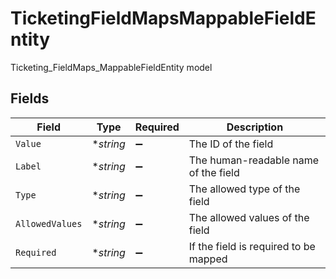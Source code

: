 # TicketingFieldMapsMappableFieldEntity

Ticketing_FieldMaps_MappableFieldEntity model


## Fields

| Field                                 | Type                                  | Required                              | Description                           |
| ------------------------------------- | ------------------------------------- | ------------------------------------- | ------------------------------------- |
| `Value`                               | **string*                             | :heavy_minus_sign:                    | The ID of the field                   |
| `Label`                               | **string*                             | :heavy_minus_sign:                    | The human-readable name of the field  |
| `Type`                                | **string*                             | :heavy_minus_sign:                    | The allowed type of the field         |
| `AllowedValues`                       | **string*                             | :heavy_minus_sign:                    | The allowed values of the field       |
| `Required`                            | **string*                             | :heavy_minus_sign:                    | If the field is required to be mapped |